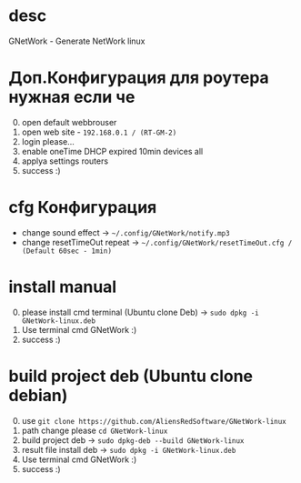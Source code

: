 # desc
GNetWork - Generate NetWork linux

# Доп.Конфигурация для роутера нужная если че
0. open default webbrouser
1. open web site - `192.168.0.1 / (RT-GM-2)`
2. login please...
3. enable oneTime DHCP expired 10min devices all
4. applya settings routers
5. success :)

# cfg Конфигурация
* change sound effect -> `~/.config/GNetWork/notify.mp3`
* change resetTimeOut repeat -> `~/.config/GNetWork/resetTimeOut.cfg / (Default 60sec - 1min)`

# install manual
0. please install cmd terminal (Ubuntu clone Deb) -> `sudo dpkg -i GNetWork-linux.deb`
1. Use terminal cmd GNetWork :)
2. success :)

# build project deb (Ubuntu clone debian)
0. use `git clone https://github.com/AliensRedSoftware/GNetWork-linux`
1. path change please `cd GNetWork-linux`
2. build project deb -> `sudo dpkg-deb --build GNetWork-linux`
3. result file install deb -> `sudo dpkg -i GNetWork-linux.deb`
4. Use terminal cmd GNetWork :)
5. success :)


